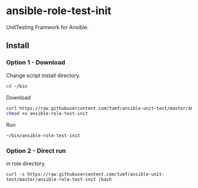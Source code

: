 ansible-role-test-init
======================

UnitTesting Framwork for Ansible.

## Install

### Option 1 - Download

Change script install directory.

```bash
cd ~/bin
```

Download

```bash
curl https://raw.githubusercontent.com/tumf/ansible-unit-test/master/ansible-role-test-init > ansible-role-test-init
chmod +x ansible-role-test-init
```

Run

```bash
~/bin/ansible-role-test-init
```

### Option 2 - Direct run

in role directory.

```
curl -s https://raw.githubusercontent.com/tumf/ansible-unit-test/master/ansible-role-test-init |bash
```
```
